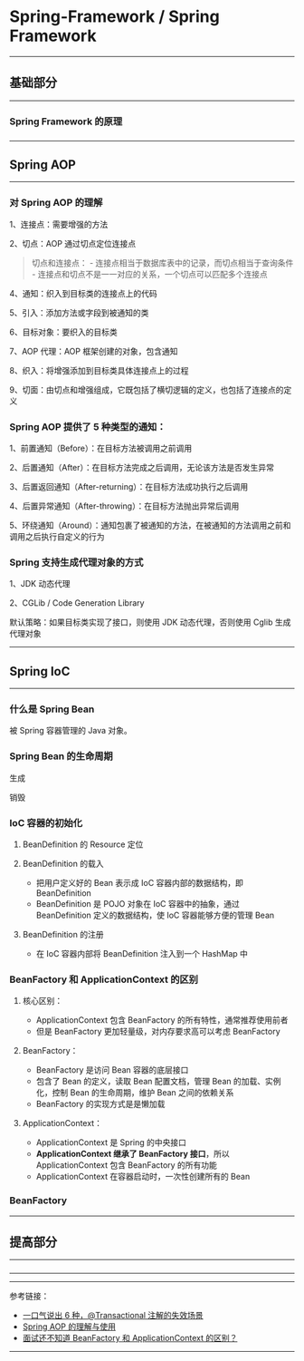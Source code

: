 # Spring-Framework / Spring Framework

---

## 基础部分

---

### Spring Framework 的原理

###

###

###

###
---

## Spring AOP

---

### 对 Spring AOP 的理解

1、连接点：需要增强的方法

2、切点：AOP 通过切点定位连接点

> 切点和连接点： - 连接点相当于数据库表中的记录，而切点相当于查询条件 - 连接点和切点不是一一对应的关系，一个切点可以匹配多个连接点

4、通知：织入到目标类的连接点上的代码

5、引入：添加方法或字段到被通知的类

6、目标对象：要织入的目标类

7、AOP 代理：AOP 框架创建的对象，包含通知

8、织入：将增强添加到目标类具体连接点上的过程

9、切面：由切点和增强组成，它既包括了横切逻辑的定义，也包括了连接点的定义

### Spring AOP 提供了 5 种类型的通知：

1、前置通知（Before）：在目标方法被调用之前调用

2、后置通知（After）：在目标方法完成之后调用，无论该方法是否发生异常

3、后置返回通知（After-returning）：在目标方法成功执行之后调用

4、后置异常通知（After-throwing）：在目标方法抛出异常后调用

5、环绕通知（Around）：通知包裹了被通知的方法，在被通知的方法调用之前和调用之后执行自定义的行为

### Spring 支持生成代理对象的方式

1、JDK 动态代理

2、CGLib / Code Generation Library

默认策略：如果目标类实现了接口，则使用 JDK 动态代理，否则使用 Cglib 生成代理对象




---

## Spring IoC

---

### 什么是 Spring Bean

被 Spring 容器管理的 Java 对象。

### Spring Bean 的生命周期

生成

销毁

### IoC 容器的初始化

1. BeanDefinition 的 Resource 定位


2. BeanDefinition 的载入
    - 把用户定义好的 Bean 表示成 IoC 容器内部的数据结构，即 BeanDefinition
    - BeanDefinition 是 POJO 对象在 IoC 容器中的抽象，通过 BeanDefinition 定义的数据结构，使 IoC 容器能够方便的管理 Bean


3. BeanDefinition 的注册
    - 在 IoC 容器内部将 BeanDefinition 注入到一个 HashMap 中

### BeanFactory 和 ApplicationContext 的区别

1. 核心区别：

    - ApplicationContext 包含 BeanFactory 的所有特性，通常推荐使用前者
    - 但是 BeanFactory 更加轻量级，对内存要求高可以考虑 BeanFactory


2. BeanFactory：
    - BeanFactory 是访问 Bean 容器的底层接口
    - 包含了 Bean 的定义，读取 Bean 配置文档，管理 Bean 的加载、实例化，控制 Bean 的生命周期，维护 Bean 之间的依赖关系
    - BeanFactory 的实现方式是是懒加载


3. ApplicationContext：
    - ApplicationContext 是 Spring 的中央接口
    - **ApplicationContext 继承了 BeanFactory 接口**，所以 ApplicationContext 包含 BeanFactory 的所有功能
    - ApplicationContext 在容器启动时，一次性创建所有的 Bean

### BeanFactory

---

## 提高部分

---

###

---






---

参考链接：

- [一口气说出 6 种，@Transactional 注解的失效场景](https://juejin.cn/post/6844904096747503629)
- [Spring AOP 的理解与使用](https://juejin.cn/post/6901643231537627149)
- [面试还不知道 BeanFactory 和 ApplicationContext 的区别？](https://juejin.cn/post/6844903877574131726)

---









